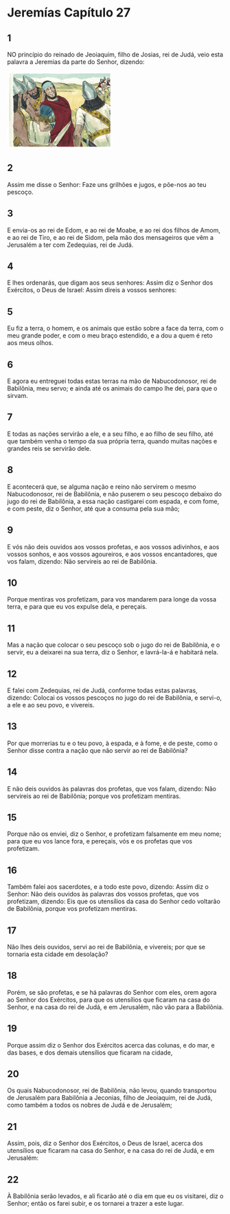 # Jeremías Capítulo 27

## 1
NO princípio do reinado de Jeoiaquim, filho de Josias, rei de Judá, veio esta palavra a Jeremias da parte do Senhor, dizendo:

![](../.img/Jr/27/1-0.jpg)

## 2
Assim me disse o Senhor: Faze uns grilhões e jugos, e põe-nos ao teu pescoço.

## 3
E envia-os ao rei de Edom, e ao rei de Moabe, e ao rei dos filhos de Amom, e ao rei de Tiro, e ao rei de Sidom, pela mão dos mensageiros que vêm a Jerusalém a ter com Zedequias, rei de Judá.

## 4
E lhes ordenarás, que digam aos seus senhores: Assim diz o Senhor dos Exércitos, o Deus de Israel: Assim direis a vossos senhores:

## 5
Eu fiz a terra, o homem, e os animais que estão sobre a face da terra, com o meu grande poder, e com o meu braço estendido, e a dou a quem é reto aos meus olhos.

## 6
E agora eu entreguei todas estas terras na mão de Nabucodonosor, rei de Babilônia, meu servo; e ainda até os animais do campo lhe dei, para que o sirvam.

## 7
E todas as nações servirão a ele, e a seu filho, e ao filho de seu filho, até que também venha o tempo da sua própria terra, quando muitas nações e grandes reis se servirão dele.

## 8
E acontecerá que, se alguma nação e reino não servirem o mesmo Nabucodonosor, rei de Babilônia, e não puserem o seu pescoço debaixo do jugo do rei de Babilônia, a essa nação castigarei com espada, e com fome, e com peste, diz o Senhor, até que a consuma pela sua mão;

## 9
E vós não deis ouvidos aos vossos profetas, e aos vossos adivinhos, e aos vossos sonhos, e aos vossos agoureiros, e aos vossos encantadores, que vos falam, dizendo: Não servireis ao rei de Babilônia.

## 10
Porque mentiras vos profetizam, para vos mandarem para longe da vossa terra, e para que eu vos expulse dela, e pereçais.

## 11
Mas a nação que colocar o seu pescoço sob o jugo do rei de Babilônia, e o servir, eu a deixarei na sua terra, diz o Senhor, e lavrá-la-á e habitará nela.

## 12
E falei com Zedequias, rei de Judá, conforme todas estas palavras, dizendo: Colocai os vossos pescoços no jugo do rei de Babilônia, e servi-o, a ele e ao seu povo, e vivereis.

## 13
Por que morrerias tu e o teu povo, à espada, e à fome, e de peste, como o Senhor disse contra a nação que não servir ao rei de Babilônia?

## 14
E não deis ouvidos às palavras dos profetas, que vos falam, dizendo: Não servireis ao rei de Babilônia; porque vos profetizam mentiras.

## 15
Porque não os enviei, diz o Senhor, e profetizam falsamente em meu nome; para que eu vos lance fora, e pereçais, vós e os profetas que vos profetizam.

## 16
Também falei aos sacerdotes, e a todo este povo, dizendo: Assim diz o Senhor: Não deis ouvidos às palavras dos vossos profetas, que vos profetizam, dizendo: Eis que os utensílios da casa do Senhor cedo voltarão de Babilônia, porque vos profetizam mentiras.

## 17
Não lhes deis ouvidos, servi ao rei de Babilônia, e vivereis; por que se tornaria esta cidade em desolação?

## 18
Porém, se são profetas, e se há palavras do Senhor com eles, orem agora ao Senhor dos Exércitos, para que os utensílios que ficaram na casa do Senhor, e na casa do rei de Judá, e em Jerusalém, não vão para a Babilônia.

## 19
Porque assim diz o Senhor dos Exércitos acerca das colunas, e do mar, e das bases, e dos demais utensílios que ficaram na cidade,

## 20
Os quais Nabucodonosor, rei de Babilônia, não levou, quando transportou de Jerusalém para Babilônia a Jeconias, filho de Jeoiaquim, rei de Judá, como também a todos os nobres de Judá e de Jerusalém;

## 21
Assim, pois, diz o Senhor dos Exércitos, o Deus de Israel, acerca dos utensílios que ficaram na casa do Senhor, e na casa do rei de Judá, e em Jerusalém:

## 22
À Babilônia serão levados, e ali ficarão até o dia em que eu os visitarei, diz o Senhor; então os farei subir, e os tornarei a trazer a este lugar.

